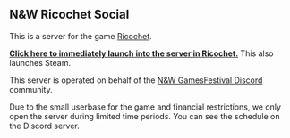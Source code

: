 ## N&W Ricochet Social

This is a server for the game [Ricochet](https://store.steampowered.com/app/60/Ricochet/).

[**Click here to immediately launch into the server in Ricochet.**](steam://connect/ricochet.nintendult.xyz) This also launches Steam.

This server is operated on behalf of the [N&W GamesFestival Discord](https://discord.gg/MVKSUNpqw2) community.

Due to the small userbase for the game and financial restrictions, we only open the server during limited time periods. You can see the schedule on the Discord server.
